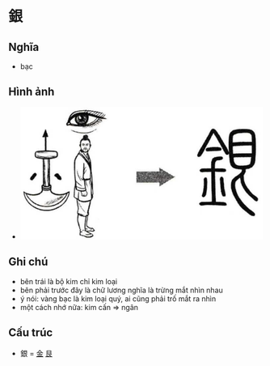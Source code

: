 # 銀

## Nghĩa
* bạc

## Hình ảnh
* ![銀](../img/銀.png)

## Ghi chú
* bên trái là bộ kim chỉ kim loại
* bên phải trước đây là chữ lương nghĩa là trừng mắt nhìn nhau
* ý nói: vàng bạc là kim loại quý, ai cũng phải trố mắt ra nhìn
* một cách nhớ nữa: kim cấn => ngân

## Cấu trúc
* 銀 = [金](金.md) [艮](艮.md)

<script>window.HANZI_FIELD='銀';</script>